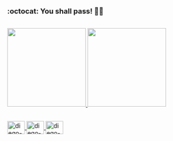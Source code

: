 ### :octocat: You shall pass! :mage_man:

##

<div>
  <a href="https://github.com/raulvictorvieira">
  <img height="180em" src="https://github-readme-stats.vercel.app/api?username=raulvictorvieira&show_icons=true&theme=dark&include_all_commits=true&count_private=true"/>
  <img height="180em" src="https://github-readme-stats.vercel.app/api/top-langs/?username=raulvictorvieira&layout=compact&langs_count=7&theme=dark"/>
</div>
  
  ##
 
<div> 
<a href="https://www.linkedin.com/in/raulvictorvieira/" target="_blank">
<img align="center" alt="diego-linkedin" height="30" width="40" src="https://cdn.jsdelivr.net/npm/simple-icons@3.0.1/icons/linkedin.svg" style="max-width:100%;">
</a>
<a href="https://www.instagram.com/raulvictorvi/" target="_blank">
<img align="center" alt="diego-instagram" height="30" width="40" src="https://cdn.jsdelivr.net/npm/simple-icons@3.0.1/icons/instagram.svg" style="max-width:100%;">
</a>
<a href="https://www.facebook.com/raulvictorvieira/" target="_blank">
<img align="center" alt="diego-instagram" height="30" width="40" src="https://cdn.jsdelivr.net/npm/simple-icons@3.0.1/icons/facebook.svg" style="max-width:100%;">
</a>
</div>
